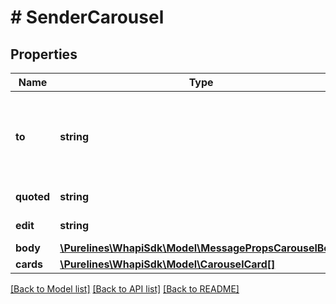 # # SenderCarousel

## Properties

Name | Type | Description | Notes
------------ | ------------- | ------------- | -------------
**to** | **string** | Use the phone number or [Chat ID](https://support.whapi.cloud/help-desk/faq/chat-id.-what-is-it-and-how-to-get-it) of the contact/group/channel to which you want to send the message. Use [Get groups](https://whapi.readme.io/reference/getgroups) to get the group ID. |
**quoted** | **string** | Message ID of the message to be quoted | [optional]
**edit** | **string** | Message ID of the message to be edited | [optional]
**body** | [**\Purelines\WhapiSdk\Model\MessagePropsCarouselBody**](MessagePropsCarouselBody.md) |  | [optional]
**cards** | [**\Purelines\WhapiSdk\Model\CarouselCard[]**](CarouselCard.md) | Cards of carousel |

[[Back to Model list]](../../README.md#models) [[Back to API list]](../../README.md#endpoints) [[Back to README]](../../README.md)
